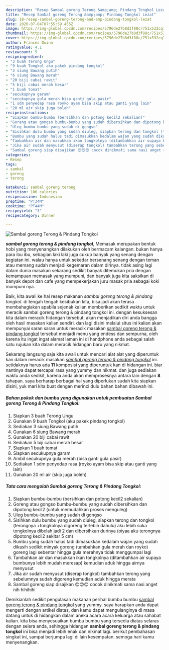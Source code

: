 ```yaml
---
description: "Resep Sambal goreng Terong &amp;amp; Pindang Tongkol Lezat"
title: "Resep Sambal goreng Terong &amp;amp; Pindang Tongkol Lezat"
slug: 18-resep-sambal-goreng-terong-and-amp-pindang-tongkol-lezat
date: 2020-07-04T07:55:59.455Z
image: https://img-global.cpcdn.com/recipes/5796de27b8d3f88c/751x532cq70/sambal-goreng-terong-pindang-tongkol-foto-resep-utama.jpg
thumbnail: https://img-global.cpcdn.com/recipes/5796de27b8d3f88c/751x532cq70/sambal-goreng-terong-pindang-tongkol-foto-resep-utama.jpg
cover: https://img-global.cpcdn.com/recipes/5796de27b8d3f88c/751x532cq70/sambal-goreng-terong-pindang-tongkol-foto-resep-utama.jpg
author: Frances Quinn
ratingvalue: 4.1
reviewcount: 5
recipeingredient:
- "3 buah Terong Ungu"
- "9 buah Tongkol aku pakek pindang tongkol"
- "3 siung Bawang putih"
- "6 siung Bawang merah"
- "20 biji cabai rawit"
- "5 biji cabai merah besar"
- "1 buah tomat"
- "secukupnya garam"
- "secukupnya gula merah bisa ganti gula pasir"
- "1 sdm penyedap rasa royko ayam bisa skip atau ganti yang lain"
- "20 ml air skip juga boleh"
recipeinstructions:
- "Siapkan bumbu-bumbu (bersihkan dan potong kecil2 sekalian)"
- "Goreng atau gongso bumbu-bumbu yang sudah dibersihkan dan dipotong kecil2 (untuk memudahkan proses menguleg)"
- "Uleg bumbu-bumbu yang sudah di gongso"
- "Sisihkan dulu bumbu yang sudah diuleg, siapkan terong dan tongkol (terongnya +tongkolnya digoreng terlebih dahulu) aku lebih suka tongkolnya dibelah jadi 2 dan dibersihkan durinya (oiyaa aku terongnya dipotong kecil2 sekitar 5 cm)"
- "Bumbu yang sudah halus tadi dimasukkan kedalam wajan yang sudah dikasih sedikit minyak goreng (tambahkan gula merah dan royko) goreng lagi sebentar hingga gula merahnya tidak menggumpal lagi"
- "Tambahkan air dan masukkan ikan tongkolnya (ditambahkan air supaya bumbunya lebih mudah meresap) kemudian aduk hingga airnya menyusut"
- "Jika air sudah menyusut (diserap tongkol) tambahkan terong yang sebelumnya sudah digoreng kemudian aduk hingga merata"
- "Sambal goreng siap disajikan 😍😍😍 cocok dinikmati sama nasi anget nih hihihihi"
categories:
- Resep
tags:
- sambal
- goreng
- terong

katakunci: sambal goreng terong 
nutrition: 106 calories
recipecuisine: Indonesian
preptime: "PT34M"
cooktime: "PT44M"
recipeyield: "3"
recipecategory: Dinner

---
```



![Sambal goreng Terong &amp; Pindang Tongkol](https://img-global.cpcdn.com/recipes/5796de27b8d3f88c/751x532cq70/sambal-goreng-terong-pindang-tongkol-foto-resep-utama.jpg)

<b><i>sambal goreng terong &amp; pindang tongkol</i></b>, Memasak merupakan bentuk hobi yang menyenangkan dilakukan oleh bermacam kalangan. bukan hanya para ibu ibu, sebagian laki laki juga cukup banyak yang senang dengan kegiatan ini. walau hanya untuk sekedar bersenang senang dengan teman atau memang sudah menjadi kegemaran dalam dirinya. tidak asing lagi dalam dunia masakan sekarang sedikit banyak ditemukan pria dengan kemampuan memasak yang mumpuni, dan banyak juga kita saksikan di banyak depot dan cafe yang mempekerjakan juru masak pria sebagai koki mumpuni nya.



Baik, kita awali ke hal resep makanan <i>sambal goreng terong &amp; pindang tongkol</i>. di tengah tengah kesibukan kita, bisa jadi akan terasa membahagiakan apabila sejenak kalian memberikan sedikit waktu untuk meracik sambal goreng terong &amp; pindang tongkol ini. dengan kesuksesan kita dalam meracik hidangan tersebut, akan menjadikan diri anda bangga oleh hasil masakan kalian sendiri. dan lagi disini melalui situs ini kalian akan mempunyai saran saran untuk meracik masakan <u>sambal goreng terong &amp; pindang tongkol</u> tersebut menjadi menu yang endess dan sempurna, oleh karena itu ingat ingat alamat laman ini di handphone anda sebagai salah satu rujukan kita dalam meracik hidangan baru yang nikmat.


Sekarang langsung saja kita awali untuk mencari alat alat yang diperuntuk kan dalam meracik masakan <u><i>sambal goreng terong &amp; pindang tongkol</i></u> ini. setidaknya harus ada <b>11</b> komposisi yang diperuntuk kan di hidangan ini. biar nantinya dapat tercapai rasa yang yummy dan nikmat. dan juga sediakan waktu anda sedikit, karena anda akan memprosesnya antara lain dengan <b>8</b> tahapan. saya berharap berbagai hal yang diperlukan sudah kita siapkan disini, yuk mari kita buat dengan merinci dulu bahan bahan dibawah ini.

<!--inarticleads1-->

##### Bahan pokok dan bumbu yang digunakan untuk pembuatan Sambal goreng Terong &amp; Pindang Tongkol:

1. Siapkan 3 buah Terong Ungu
1. Gunakan 9 buah Tongkol (aku pakek pindang tongkol)
1. Sediakan 3 siung Bawang putih
1. Gunakan 6 siung Bawang merah
1. Gunakan 20 biji cabai rawit
1. Sediakan 5 biji cabai merah besar
1. Siapkan 1 buah tomat
1. Siapkan secukupnya garam
1. Ambil secukupnya gula merah (bisa ganti gula pasir)
1. Sediakan 1 sdm penyedap rasa (royko ayam bisa skip atau ganti yang lain)
1. Gunakan 20 ml air (skip juga boleh)




<!--inarticleads2-->

##### Tata cara mengolah Sambal goreng Terong &amp; Pindang Tongkol:

1. Siapkan bumbu-bumbu (bersihkan dan potong kecil2 sekalian)
1. Goreng atau gongso bumbu-bumbu yang sudah dibersihkan dan dipotong kecil2 (untuk memudahkan proses menguleg)
1. Uleg bumbu-bumbu yang sudah di gongso
1. Sisihkan dulu bumbu yang sudah diuleg, siapkan terong dan tongkol (terongnya +tongkolnya digoreng terlebih dahulu) aku lebih suka tongkolnya dibelah jadi 2 dan dibersihkan durinya (oiyaa aku terongnya dipotong kecil2 sekitar 5 cm)
1. Bumbu yang sudah halus tadi dimasukkan kedalam wajan yang sudah dikasih sedikit minyak goreng (tambahkan gula merah dan royko) goreng lagi sebentar hingga gula merahnya tidak menggumpal lagi
1. Tambahkan air dan masukkan ikan tongkolnya (ditambahkan air supaya bumbunya lebih mudah meresap) kemudian aduk hingga airnya menyusut
1. Jika air sudah menyusut (diserap tongkol) tambahkan terong yang sebelumnya sudah digoreng kemudian aduk hingga merata
1. Sambal goreng siap disajikan 😍😍😍 cocok dinikmati sama nasi anget nih hihihihi




Demikianlah sedikit pengulasan makanan perihal bumbu bumbu <u>sambal goreng terong &amp; pindang tongkol</u> yang yummy. saya harapkan anda dapat mengerti dengan artikel diatas, dan kamu dapat mengulanginya di masa datang untuk di hidangkan dalam aneka acara acara keluarga atau sahabat kalian. kita bisa menyesuaikan bumbu bumbu yang tersedia diatas selaras dengan selera anda, sehingga hidangan <b>sambal goreng terong &amp; pindang tongkol</b> ini bisa menjadi lebih enak dan nikmat lagi. berikut pembahasan singkat ini, sampai berjumpa lagi di lain kesempatan. semoga hari kamu menyenangkan.
